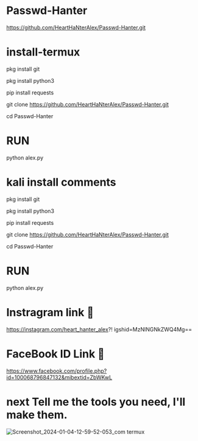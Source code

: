 # Passwd-Hanter
https://github.com/HeartHaNterAlex/Passwd-Hanter.git











# install-termux


pkg install git

pkg install python3

pip install requests

git clone https://github.com/HeartHaNterAlex/Passwd-Hanter.git

cd Passwd-Hanter

# RUN

python alex.py


# kali install comments


pkg install git

pkg install python3

pip install requests

git clone https://github.com/HeartHaNterAlex/Passwd-Hanter.git

cd Passwd-Hanter

# RUN

python alex.py

# Instragram link 🔗
https://instagram.com/heart_hanter_alex?!
igshid=MzNlNGNkZWQ4Mg==

# FaceBook ID Link         👀
https://www.facebook.com/profile.php?id=100068796847132&mibextid=ZbWKwL


# next Tell me the tools you need, I'll make them.
![Screenshot_2024-01-04-12-59-52-053_com termux](https://github.com/HeartHaNterAlex/Passwd-Hanter/assets/139457526/f72ac5a9-759c-4e5b-a302-0ca62f07e43c)


